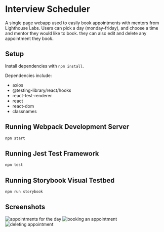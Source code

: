 # Interview Scheduler
A single page webapp used to easily book appointments with mentors from Lighthouse Labs. Users can pick a day (monday-friday), and choose a time and mentor they would like to book. they can also edit and delete any appointment they book.
## Setup

Install dependencies with `npm install`.

Dependencies include:

* axios
* @testing-library/react/hooks
* react-test-renderer
* react
* react-dom
* classnames

## Running Webpack Development Server

```sh
npm start
```

## Running Jest Test Framework

```sh
npm test
```

## Running Storybook Visual Testbed

```sh
npm run storybook
```

## Screenshots 
![appointments for the day](https://user-images.githubusercontent.com/95886597/223597278-44432527-c5af-459b-888a-7d5aede57177.png)
![booking an appointment](https://user-images.githubusercontent.com/95886597/223597920-3a423cf4-19d5-4e75-bf4c-528965d733ec.png)
![deleting appointment](https://user-images.githubusercontent.com/95886597/223598064-3d27d743-29e7-4966-b373-8b92d544e3af.png)


